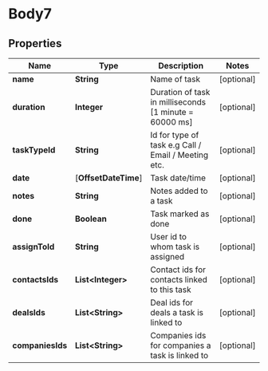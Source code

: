 
# Body7

## Properties
Name | Type | Description | Notes
------------ | ------------- | ------------- | -------------
**name** | **String** | Name of task |  [optional]
**duration** | **Integer** | Duration of task in milliseconds [1 minute &#x3D; 60000 ms] |  [optional]
**taskTypeId** | **String** | Id for type of task e.g Call / Email / Meeting etc. |  [optional]
**date** | [**OffsetDateTime**] | Task date/time |  [optional]
**notes** | **String** | Notes added to a task |  [optional]
**done** | **Boolean** | Task marked as done |  [optional]
**assignToId** | **String** | User id to whom task is assigned |  [optional]
**contactsIds** | **List&lt;Integer&gt;** | Contact ids for contacts linked to this task |  [optional]
**dealsIds** | **List&lt;String&gt;** | Deal ids for deals a task is linked to |  [optional]
**companiesIds** | **List&lt;String&gt;** | Companies ids for companies a task is linked to |  [optional]



